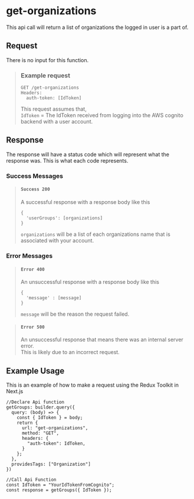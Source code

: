 # get-organizations

This api call will return a list of organizations the logged in user is a part of.

## Request

There is no input for this function.

> ### Example request
>
>     GET /get-organizations
>     Headers:
>       auth-token: [IdToken]
> This request assumes that,  
>``IdToken`` = The IdToken received from logging into the AWS cognito backend with a user account.

## Response

The response will have a status code which will represent what the response was. This is what each code represents.

### Success Messages

> #### ``Success 200``
> A successful response with a response body like this
>
>     {
>       'userGroups': [organizations]
>     }
> ``organizations`` will be a list of each organizations name that is associated with your account.

### Error Messages

> #### ``Error 400``
> An unsuccessful response with a response body like this
>
>     {
>       'message' : [message]
>     }
> ``message`` will be the reason the request failed.

> #### ``Error 500``
> An unsuccessful response that means there was an internal server error.  
> This is likely due to an incorrect request.

## Example Usage

This is an example of how to make a request using the Redux Toolkit in Next.js

    //Declare Api function
    getGroups: builder.query({
      query: (body) => {
        const { IdToken } = body;
        return {
          url: "get-organizations",
          method: "GET",
          headers: {
            "auth-token": IdToken,
          }
        };
      },
      providesTags: ["Organization"]
    })

    //Call Api Function
    const IdToken = "YourIdTokenFromCognito";
    const response = getGroups({ IdToken });